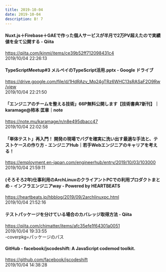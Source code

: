 ```yaml
---
title: 2019-10-04
date: 2019-10-04
description: B! 7
---
```


#### Nuxt.js＋Firebase＋GAEで作った個人サービスが半月で2万PV超えたので実績値を全て公開する - Qiita
https://qiita.com/kinmi/items/ce39b52ff712098431c4<br>
2019/10/04 22:26:13<br>


#### TypeScriptMeetup#3 メルペイのTypeScript活用.pptx - Google ドライブ
https://drive.google.com/file/d/1HdRAzv_Mq24gTRz6WHC13sRASaF2O9Rw/view<br>
2019/10/04 22:21:50<br>


#### 「エンジニアのチームを整える技術」66P無料公開します【技術書典7新刊】｜karamage@柿本 匡章｜note
https://note.mu/karamage/n/n8e495dbacc47<br>
2019/10/04 22:02:58<br>


#### 「単体テスト」再入門！ 開発の現場でバグを確実に洗い出す最適な手法と、テストケースの作り方 - エンジニアHub｜若手Webエンジニアのキャリアを考える！
https://employment.en-japan.com/engineerhub/entry/2019/10/03/103000<br>
2019/10/04 21:59:11<br>


#### (そろそろ2年)仕事利用のArchLinuxのクライアントPCでの利用プロダクトまとめ - インフラエンジニアway - Powered by HEARTBEATS
https://heartbeats.jp/hbblog/2019/09/2archlinuxpc.html<br>
2019/10/04 21:52:16<br>


#### テストパッケージを分けている場合のカバレッジ取得方法 - Qiita
https://qiita.com/chimatter/items/afc35efe1f64301a0051<br>
2019/10/04 19:33:55<br>
-coverpkg=パッケージのパス


#### GitHub - facebook/jscodeshift: A JavaScript codemod toolkit.
https://github.com/facebook/jscodeshift<br>
2019/10/04 14:38:28<br>


